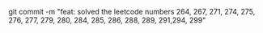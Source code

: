 git commit -m "feat: solved the leetcode numbers 264, 267, 271, 274, 275, 276, 277, 279, 280, 284, 285, 286, 288, 289, 291,294, 299"
